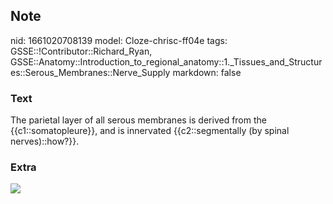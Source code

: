 ## Note
nid: 1661020708139
model: Cloze-chrisc-ff04e
tags: GSSE::!Contributor::Richard_Ryan, GSSE::Anatomy::Introduction_to_regional_anatomy::1._Tissues_and_Structures::Serous_Membranes::Nerve_Supply
markdown: false

### Text
<div class="toggle">
  The parietal layer of all serous membranes is derived from the
  {{c1::somatopleure}}, and is innervated {{c2::segmentally (by
  spinal nerves)::how?}}.
</div>

### Extra
<img src="400px-Keith1902_fig070.jpg">

